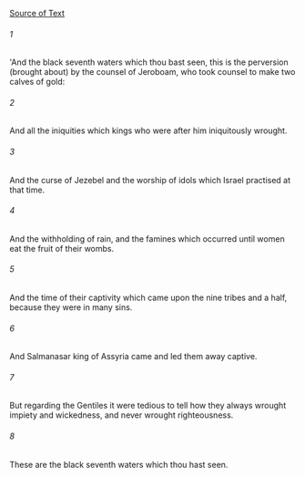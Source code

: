 [Source of Text](https://github.com/scrollmapper/bible_databases_deuterocanonical)

###### 1
'And the black seventh waters which thou bast seen, this is the perversion (brought about) by the counsel of Jeroboam, who took counsel to make two calves of gold:

###### 2
And all the iniquities which kings who were after him iniquitously wrought.

###### 3
And the curse of Jezebel and the worship of idols which Israel practised at that time.

###### 4
And the withholding of rain, and the famines which occurred until women eat the fruit of their wombs.

###### 5
And the time of their captivity which came upon the nine tribes and a half, because they were in many sins.

###### 6
And Salmanasar king of Assyria came and led them away captive.

###### 7
But regarding the Gentiles it were tedious to tell how they always wrought impiety and wickedness, and never wrought righteousness.

###### 8
These are the black seventh waters which thou hast seen.